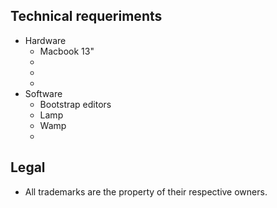 ## Technical requeriments ##

* Hardware
    - Macbook 13"
    - 
    - 
    - 
* Software
    - Bootstrap editors
    - Lamp
    - Wamp
    - 

## Legal ##

* All trademarks are the property of their respective owners.